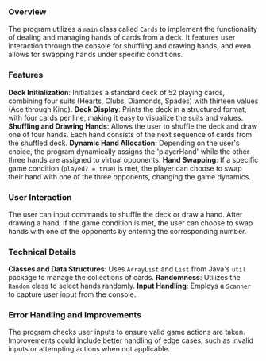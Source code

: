 ### Overview
The program utilizes a `main` class called `Cards` to implement the functionality of dealing and managing hands of cards from a deck. It features user interaction through the console for shuffling and drawing hands, and even allows for swapping hands under specific conditions.

### Features
**Deck Initialization**: Initializes a standard deck of 52 playing cards, combining four suits (Hearts, Clubs, Diamonds, Spades) with thirteen values (Ace through King).
**Deck Display**: Prints the deck in a structured format, with four cards per line, making it easy to visualize the suits and values.
**Shuffling and Drawing Hands**: Allows the user to shuffle the deck and draw one of four hands. Each hand consists of the next sequence of cards from the shuffled deck.
**Dynamic Hand Allocation**: Depending on the user's choice, the program dynamically assigns the 'playerHand' while the other three hands are assigned to virtual opponents.
**Hand Swapping**: If a specific game condition (`played7 = true`) is met, the player can choose to swap their hand with one of the three opponents, changing the game dynamics.

### User Interaction
The user can input commands to shuffle the deck or draw a hand.
After drawing a hand, if the game condition is met, the user can choose to swap hands with one of the opponents by entering the corresponding number.

### Technical Details
**Classes and Data Structures**: Uses `ArrayList` and `List` from Java's `util` package to manage the collections of cards.
**Randomness**: Utilizes the `Random` class to select hands randomly.
**Input Handling**: Employs a `Scanner` to capture user input from the console.

### Error Handling and Improvements
The program checks user inputs to ensure valid game actions are taken.
Improvements could include better handling of edge cases, such as invalid inputs or attempting actions when not applicable.
